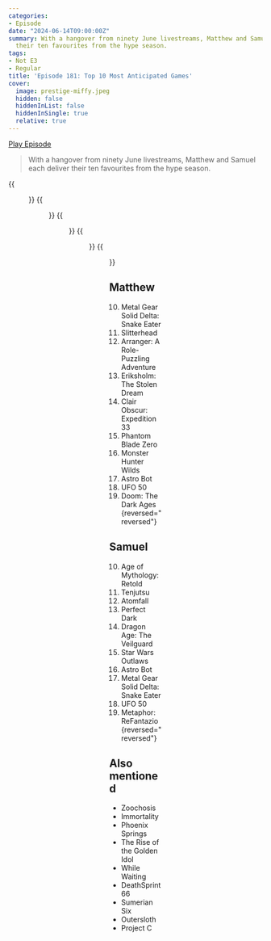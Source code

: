 ```yaml
---
categories:
- Episode
date: "2024-06-14T09:00:00Z"
summary: With a hangover from ninety June livestreams, Matthew and Samuel each deliver
  their ten favourites from the hype season.
tags:
- Not E3
- Regular
title: 'Episode 181: Top 10 Most Anticipated Games'
cover: 
  image: prestige-miffy.jpeg
  hidden: false
  hiddenInList: false
  hiddenInSingle: true
  relative: true
---
```


[Play Episode](https://www.patreon.com/posts/episode-181-top-106156478)
> With a hangover from ninety June livestreams, Matthew and Samuel each deliver their ten favourites from the hype season.

{{<figure 
    src="dads-army.jpeg" 
    caption="Image Credit: scottv5277" 
    alt="Dad's Army">}}
{{<figure 
    src="prestige-miffy.jpeg" 
    alt="Prestige Miffy" >}}
{{<figure 
    src="lexxington-1.jpeg" 
    alt="Lexxington" >}}
{{<figure 
    src="lexxington-2.jpeg" 
    alt="Lexxington" >}}
{{<figure 
    src="lexxington-3.jpeg" 
    alt="Lexxington" >}}

## Matthew
10. Metal Gear Solid Delta: Snake Eater
9. Slitterhead
8. Arranger: A Role-Puzzling Adventure
7. Eriksholm: The Stolen Dream
6. Clair Obscur: Expedition 33
5. Phantom Blade Zero
4. Monster Hunter Wilds
3. Astro Bot
2. UFO 50
1. Doom: The Dark Ages
{reversed="reversed"}

## Samuel

10. Age of Mythology: Retold
9. Tenjutsu
8. Atomfall
7. Perfect Dark
6. Dragon Age: The Veilguard
5. Star Wars Outlaws
4. Astro Bot
3. Metal Gear Solid Delta: Snake Eater
2. UFO 50
1. Metaphor: ReFantazio
{reversed="reversed"}


## Also mentioned
- Zoochosis 
- Immortality
- Phoenix Springs
- The Rise of the Golden Idol
- While Waiting
- DeathSprint 66
- Sumerian Six
- Outersloth
- Project C